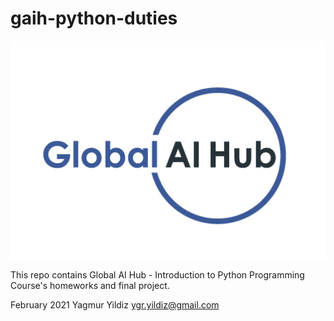 # gaih-python-duties
![gaih_logo](gaih_logo.png)

This repo contains Global AI Hub - Introduction to Python Programming Course's homeworks and final project. 

February 2021
Yagmur Yildiz
ygr.yildiz@gmail.com
